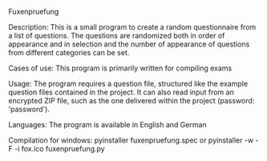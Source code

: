Fuxenpruefung

Description:
This is a small program to create a random questionnaire
from a list of questions. The questions are randomized
both in order of appearance and in selection and the
number of appearance of questions from different
categories can be set.

Cases of use:
This program is primarily written for compiling exams

Usage:
The program requires a question file, structured like the
example question files contained in the project. It can
also read input from an encrypted ZIP file, such as the
one delivered within the project (password: 'password').

Languages:
The program is available in English and German

Compilation for windows:
pyinstaller fuxenpruefung.spec
or
pyinstaller -w -F -i fox.ico fuxenpruefung.py
